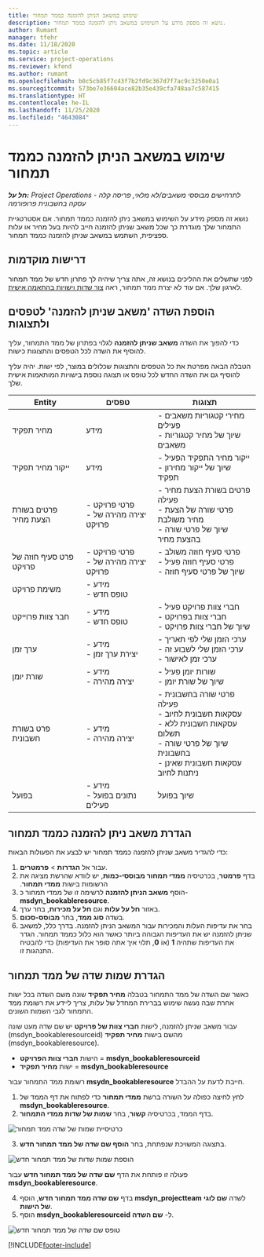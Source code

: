 ```yaml
---
title: שימוש במשאב הניתן להזמנה כממד תמחור
description: נושא זה מספק מידע על השימוש במשאב ניתן להזמנה כממד תמחור.
author: Rumant
manager: tfehr
ms.date: 11/18/2020
ms.topic: article
ms.service: project-operations
ms.reviewer: kfend
ms.author: rumant
ms.openlocfilehash: b0c5cb85f7c43f7b2fd9c367d7f7ac9c3250e0a1
ms.sourcegitcommit: 573be7e36604ace82b35e439cfa748aa7c587415
ms.translationtype: HT
ms.contentlocale: he-IL
ms.lasthandoff: 11/25/2020
ms.locfileid: "4643084"
---
```

# <a name="use-a-bookable-resource-as-a-pricing-dimension"></a>שימוש במשאב הניתן להזמנה כממד תמחור

 _**חל על:** Project Operations לתרחישים מבוססי משאבים/לא מלאי, פריסה קלה - עסקה בחשבונית פרופורמה_ 

נושא זה מספק מידע על השימוש במשאב ניתן להזמנה כממד תמחור. אם אסטרטגיית התמחור שלך מוגדרת כך שכל משאב שניתן להזמנה חייב להיות בעל מחיר או עלות ספציפית, השתמש במשאב שניתן להזמנה כממד תמחור.

## <a name="prerequisites"></a>דרישות מוקדמות
לפני שתשלים את ההליכים בנושא זה, אתה צריך שיהיה לך פתרון חדש של ממד תמחור לארגון שלך. אם עוד לא יצרת ממד תמחור, ראה [צור שדות וישויות בהתאמה אישית](../pricing-costing/create-custom-fields-entities-pricing-dimensions.md).

## <a name="add-the-bookable-resource-field-to-forms-and-views"></a>הוספת השדה 'משאב שניתן להזמנה' לטפסים ולתצוגות
כדי להפוך את השדה **משאב שניתן להזמנה** לגלוי בפתרון של ממד התמחור, עליך להוסיף את השדה לכל הטפסים והתצוגות כישות.

הטבלה הבאה מפרטת את כל הטפסים והתצוגות שכלולים במוצר, לפי ישות. יהיה עליך להוסיף גם את השדה החדש לכל טופס או תצוגה נוספת בישויות המותאמות אישית שלך.

|   Entity        | טפסים   |תצוגות        |
| ------------------------------|---------------------------------|----------------------------------|
|  מחיר תפקיד| מידע | - מחירי קטגוריות משאבים פעילים<br> - שיוך של מחיר קטגוריות משאבים |
|  ייקור מחיר תפקיד| מידע| - ייקור מחיר התפקיד הפעיל<br>- שיוך של ייקור מחירון תפקיד |
|  פרטים בשורת הצעת מחיר| - פרטי פרויקט<br>- יצירה מהירה של פרויקט| - פרטים בשורת הצעת מחיר פעילה<br>- פרטי שורה של הצעת מחיר משולבת<br>- שיוך של פרטי שורה בהצעת מחיר |
|  פרט סעיף חוזה של פרויקט| - פרטי פרויקט<br>- יצירה מהירה של פרויקט| - פרטי סעיף חוזה משולב<br>- פרטי סעיף חוזה פעיל<br>- שיוך של פרטי סעיף חוזה |
|  משימת פרויקט| - מידע<br>- טופס חדש| &nbsp; |
|  חבר צוות פרוייקט| - מידע<br>- טופס חדש| - חברי צוות פרויקט פעיל<br>- חברי צוות בפרויקט<br>- שיוך של חברי צוות פרויקט |
|  ערך זמן| - מידע<br>- יצירת ערך זמן| - ערכי הזמן שלי לפי תאריך<br>- ערכי הזמן שלי לשבוע זה<br>- ערכי זמן לאישור|
|  שורת יומן| - מידע<br>- יצירה מהירה| - שורות יומן פעיל<br>- שיוך של שורת יומן |
|  פרט בשורת חשבונית| - מידע<br>- יצירה מהירה| - פרטי שורה בחשבונית פעילה<br>- עסקאות חשבונית לחיוב<br>- עסקאות חשבונית ללא תשלום<br>- שיוך של פרטי שורה בחשבונית <br>- עסקאות חשבונית שאינן ניתנות לחיוב|
|  בפועל| - מידע<br>- נתונים בפועל פעילים| שיוך בפועל |

## <a name="set-up-a-bookable-resource-as-a-pricing-dimension"></a>הגדרת משאב ניתן להזמנה כממד תמחור
כדי להגדיר משאב שניתן להזמנה כממד תמחור יש לבצע את הפעולות הבאות:

1. עבור אל **הגדרות** > **פרמטרים**. 
2. בדף **פרמטר**, בכרטיסיה ‏‫**ממדי תמחור מבוססי-כמות**, יש לוודא שהרשת מציגה את הרשומות בישות **ממדי תמחור**. 
2. הוסף **משאב הניתן להזמנה** לרשימה זו של ממדי תמחור כ- **msdyn_bookableresource**. 
3. באזור **חל על עלות** וגם **חל על מכירות**, בחר ערך.
4. בשדה **סוג ממד**, בחר **מבוסס-סכום**. 
5. בחר את עדיפות העלות והמכירות עבור המשאב הניתן להזמנה. בדרך כלל, למשאב שניתן להזמנה יש את העדיפות הגבוהה ביותר כאשר הוא כלול כממד תמחור. הגדר את העדיפות שתהיה **1** (אוֹ **0**, תלוי איך אתה סופר את העדיפות) כדי להבטיח התנהגות זו.

## <a name="set-up-pricing-dimension-field-names"></a>הגדרת שמות שדה של ממד תמחור

כאשר שם השדה של ממד התמחור בטבלה **מחיר תפקיד** שונה משם השדה בכל ישות אחרת שבה נעשה שימוש בברירת המחדל של עלות, צריך ליידע את רשומת ממד התמחור לגבי השמות השונים.  

עבור משאב שניתן להזמנה, לישות **חברי צוות של פרויקט** יש שם שדה מעט שונה (msdyn_bookableresourceid) מהשם בישות **מחיר תפקיד** (msdyn_bookableresource). 

 - הישות **חברי צוות הפרויקט** = **msdyn_bookableresourceid**
 - ישות **מחיר תפקיד** = **msdyn_bookableresource**

רשומת ממד התמחור עבור **msydn_bookableresource** חייבת לדעת על ההבדל.

1. לחץ לחיצה כפולה על השורה ברשת **ממדי תמחור** כדי לפתוח את דף הממד של **msdyn_bookableresource**.
2. בדף הממד, בכרטיסיה **קשור**, בחר **שמות של שדות ממדי התמחור**.

  ![כרטיסיית שמות של שדה ממד תמחור](media/PD-fieldname.png)

3. בתצוגה המשויכת שנפתחת, בחר **הוסף שם שדה של ממד תמחור חדש**.

  ![הוספת שמות שדות של ממד תמחור חדש](media/Add-NewPD-fieldname.png)

  פעולה זו פותחת את הדף **שם שדה של ממד תמחור חדש** עבור **msdyn_bookableresource**. 

4. בדף **שם שדה ממד תמחור חדש**, הוסף **msdyn_projectteam** לשדה **שם לוגי של הישות**.
5. הוסף  **msdyn_bookableresourceid** ל- **שם השדה**.

 ![טופס שם שדה של ממד תמחור חדש](media/PD-fieldname-Added.png)


[!INCLUDE[footer-include](../includes/footer-banner.md)]